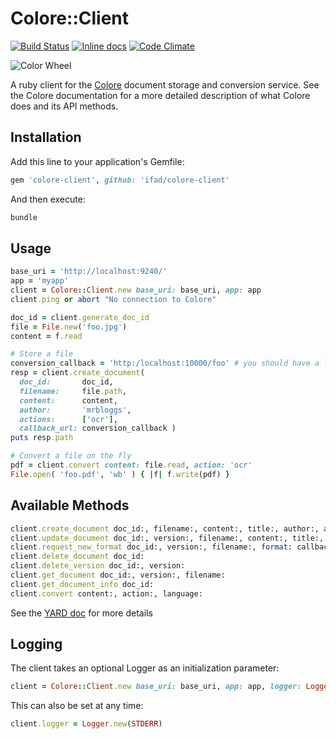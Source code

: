 # Colore::Client

[![Build Status](https://travis-ci.org/ifad/colore-client.svg)](https://travis-ci.org/ifad/colore-client)
[![Inline docs](http://inch-ci.org/github/ifad/colore-client.svg?branch=master)](http://inch-ci.org/github/ifad/colore-client)
[![Code Climate](https://codeclimate.com/github/ifad/colore-client/badges/gpa.svg)](https://codeclimate.com/github/ifad/colore-client)

![Color Wheel](http://upload.wikimedia.org/wikipedia/commons/thumb/3/38/BYR_color_wheel.svg/480px-BYR_color_wheel.svg.png)

A ruby client for the [Colore](http://github.com/ifad/colore) document storage
and conversion service. See the Colore documentation for a more detailed
description of what Colore does and its API methods.

## Installation

Add this line to your application's Gemfile:

```ruby
gem 'colore-client', github: 'ifad/colore-client'
```

And then execute:

```ruby
bundle
```


## Usage

```ruby
base_uri = 'http://localhost:9240/'
app = 'myapp'
client = Colore::Client.new base_uri: base_uri, app: app
client.ping or abort "No connection to Colore"

doc_id = client.generate_doc_id
file = File.new('foo.jpg')
content = f.read

# Store a file
conversion_callback = 'http:/localhost:10000/foo' # you should have a listener on this port
resp = client.create_document(
  doc_id:       doc_id,
  filename:     file.path,
  content:      content,
  author:       'mrbloggs',
  actions:      ['ocr'],
  callback_url: conversion_callback )
puts resp.path

# Convert a file on the fly
pdf = client.convert content: file.read, action: 'ocr'
File.open( 'foo.pdf', 'wb' ) { |f| f.write(pdf) }
```


## Available Methods

```ruby
client.create_document doc_id:, filename:, content:, title:, author:, actions:[], callback_url
client.update_document doc_id:, version:, filename:, content:, title:, author:, actions:[], callback_url:
client.request_new_format doc_id:, version:, filename:, format: callback_url:
client.delete_document doc_id:
client.delete_version doc_id:, version:
client.get_document doc_id:, version:, filename:
client.get_document_info doc_id:
client.convert content:, action:, language:
```

See the [YARD doc](http://www.rubydoc.info/github/ifad/colore-client) for more details


## Logging

The client takes an optional Logger as an initialization parameter:

```ruby
client = Colore::Client.new base_uri: base_uri, app: app, logger: Logger.new(STDOUT)
```

This can also be set at any time:

```ruby
client.logger = Logger.new(STDERR)
```
